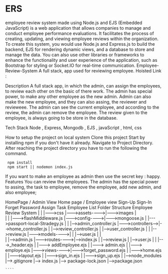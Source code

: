 # ERS
employee review system made using Node.js and EJS (Embedded JavaScript) is a web application that allows companies to manage and conduct employee performance evaluations. It facilitates the process of creating, updating, and viewing employee reviews within the organization.
To create this system, you would use Node.js and Express.js to build the backend, EJS for rendering dynamic views, and a database to store and manage the data. You can also use other libraries or frameworks to enhance the functionality and user experience of the application, such as Bootstrap for styling or Socket.IO for real-time communication.
Employee-Review-System
A full stack, app used for reviewing employee. Hoisted Link :

Description
A full stack app, in which the admin, can assign the employees, to review each other on the basic of there work. The admin has special power, to make any other employee as the new admin. Admin can also make the new employee, and they can also assing, the reviewer and revieweee. The admin can see the current employee, and according to the review, the admin can remove the employee. The review given to the employee, is always going to be store in the database.

Tech Stack
Node , Express, Mongodb , EJS , javaScript , html, css

How to setup the project on local system
Clone this project
Start by installing npm if you don't have it already.
Navigate to Project Directory.
After reaching the project directory you have to run the following the command.

     npm install 
     npm start || nodemon index.js
If you want to make an employee as admin then use the secret key : happy.
Features
You can review the employees. The admin has the special power to assing, the task to employee, remove the employee, add new admin, and also employee;

HomePage / Admin View
Home page / Employee view
Sign-Up
Sign-In
Forget Password
Assign Task
Employee List
Folder Structure
Employee Review System
    |
    |               |--->css
    |--->assets---->|--->images
    |             
    |
    |               |--->flashMiddleware.js
    |--->config---->|--->mongoose.js
    |               |--->passport-local-Stradegy.js
    |
    |                  |-->admin_controller.js
    |--->controllers-->|-->home_controller.js
    |                  |-->review_controller.js
    |                  |-->user_controller.js
    |
    |               |-->review.js
    |--->models---->|
    |               |-->user.js
    |
    |              
    |               |-->admin.js
    |--->routes---->|-->index.js
    |               |-->review.js
    |               |-->user.js
    |
    |              |--->_header.ejs
    |              |---> addEmployee.ejs
    |              |---> admin.ejs
    |              |---> employe.ejs
    |--->views---->|--->forget_password.ejs
    |              |--->home.ejs
    |              |--->layout.ejs
    |              |--->sign_in.ejs
    |              |--->sign_up.ejs
    |
    |-->node_modules
    |-->.gitignore
    |--> index.js
    |--> package-lock.json
    |-->package.json
    
    ````
